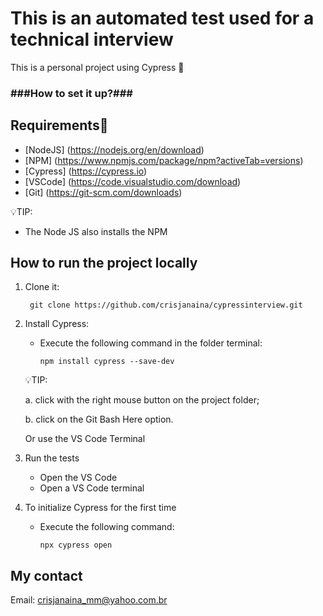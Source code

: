 # This is an automated test used for a technical interview 

  This is a personal project using Cypress  💭 

### ###How to set it up?### ###

## Requirements📢

* [NodeJS] (https://nodejs.org/en/download)
* [NPM] (https://www.npmjs.com/package/npm?activeTab=versions)
* [Cypress] (https://cypress.io) 
* [VSCode] (https://code.visualstudio.com/download)
* [Git] (https://git-scm.com/downloads)

💡TIP:

- The Node JS also installs the NPM


## How to run the project locally

1. Clone it: 

        git clone https://github.com/crisjanaina/cypressinterview.git

2. Install Cypress:
 
   - Execute the following command in the folder terminal:

         npm install cypress --save-dev

   💡TIP: 

     a. click with the right mouse button on the project folder;

     b. click on the Git Bash Here option.

     Or use the VS Code Terminal

3. Run the tests
 
   - Open the VS Code 
   - Open a VS Code terminal

4. To initialize Cypress for the first time
  
   - Execute the following command:
   
         npx cypress open


## My contact

Email: <crisjanaina_mm@yahoo.com.br>







